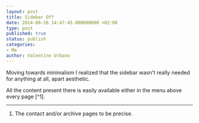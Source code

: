```yaml
---
layout: post
title: Sidebar Off
date: 2014-09-26 14:47:45.000000000 +02:00
type: post
published: true
status: publish
categories:
- Me
author: Valentino Urbano 
---
```


Moving towards minimalism I realized that the sidebar wasn't really needed for anything at all, apart aesthetic.

All the content present there is easily available either in the menu above every page [^1].

---

1. The contact and/or archive pages to be precise. 
